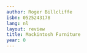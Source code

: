 ```yaml
---
author: Roger Billcliffe
isbn: 0525243178
lang: nl
layout: review
title: Mackintosh Furniture
year: 0
---
```

